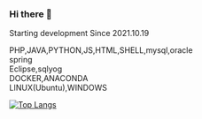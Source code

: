 ### Hi there 👋

Starting development Since 2021.10.19  

PHP,JAVA,PYTHON,JS,HTML,SHELL,mysql,oracle  
spring  
Eclipse,sqlyog  
DOCKER,ANACONDA  
LINUX(Ubuntu),WINDOWS  


[![Top Langs](https://github-readme-stats.vercel.app/api/top-langs/?username=kim089912)](https://github.com/anuraghazra/github-readme-stats)

<!--
**kim089912/kim089912** is a ✨ _special_ ✨ repository because its `README.md` (this file) appears on your GitHub profile.

Here are some ideas to get you started:

- 🔭 I’m currently working on ...
- 🌱 I’m currently learning ...
- 👯 I’m looking to collaborate on ...
- 🤔 I’m looking for help with ...
- 💬 Ask me about ...
- 📫 How to reach me: ...
- 😄 Pronouns: ...
- ⚡ Fun fact: ...
-->


